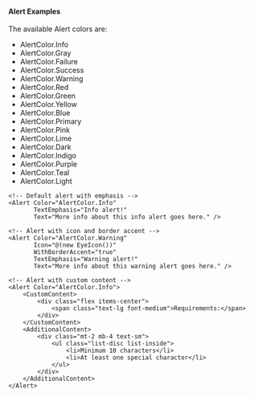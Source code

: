 
#### Alert Examples

The available Alert colors are:
- AlertColor.Info
- AlertColor.Gray
- AlertColor.Failure
- AlertColor.Success
- AlertColor.Warning
- AlertColor.Red
- AlertColor.Green
- AlertColor.Yellow
- AlertColor.Blue
- AlertColor.Primary
- AlertColor.Pink
- AlertColor.Lime
- AlertColor.Dark
- AlertColor.Indigo
- AlertColor.Purple
- AlertColor.Teal
- AlertColor.Light

```razor
<!-- Default alert with emphasis -->
<Alert Color="AlertColor.Info"
       TextEmphasis="Info alert!"
       Text="More info about this info alert goes here." />

<!-- Alert with icon and border accent -->
<Alert Color="AlertColor.Warning"
       Icon="@(new EyeIcon())"
       WithBorderAccent="true"
       TextEmphasis="Warning alert!"
       Text="More info about this warning alert goes here." />

<!-- Alert with custom content -->
<Alert Color="AlertColor.Info">
    <CustomContent>
        <div class="flex items-center">
            <span class="text-lg font-medium">Requirements:</span>
        </div>
    </CustomContent>
    <AdditionalContent>
        <div class="mt-2 mb-4 text-sm">
            <ul class="list-disc list-inside">
                <li>Minimum 10 characters</li>
                <li>At least one special character</li>
            </ul>
        </div>
    </AdditionalContent>
</Alert>
```
